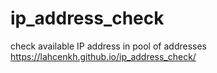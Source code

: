 # ip_address_check
check available IP address in pool of addresses
https://lahcenkh.github.io/ip_address_check/
